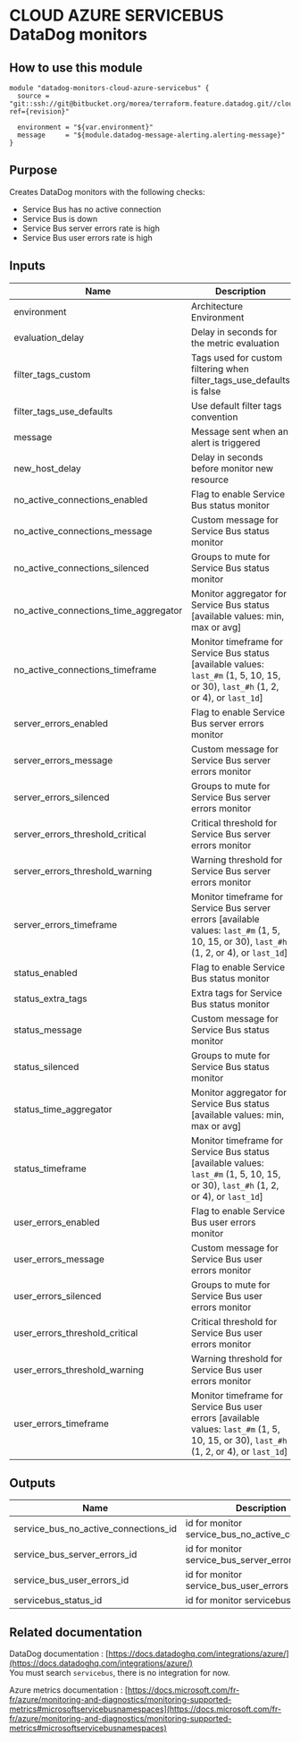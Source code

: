 # CLOUD AZURE SERVICEBUS DataDog monitors

## How to use this module

```
module "datadog-monitors-cloud-azure-servicebus" {
  source = "git::ssh://git@bitbucket.org/morea/terraform.feature.datadog.git//cloud/azure/servicebus?ref={revision}"

  environment = "${var.environment}"
  message     = "${module.datadog-message-alerting.alerting-message}"
}

```

## Purpose

Creates DataDog monitors with the following checks:

- Service Bus has no active connection
- Service Bus is down
- Service Bus server errors rate is high
- Service Bus user errors rate is high

## Inputs

| Name | Description | Type | Default | Required |
|------|-------------|:----:|:-----:|:-----:|
| environment | Architecture Environment | string | - | yes |
| evaluation_delay | Delay in seconds for the metric evaluation | string | `900` | no |
| filter_tags_custom | Tags used for custom filtering when filter_tags_use_defaults is false | string | `*` | no |
| filter_tags_use_defaults | Use default filter tags convention | string | `true` | no |
| message | Message sent when an alert is triggered | string | - | yes |
| new_host_delay | Delay in seconds before monitor new resource | string | `300` | no |
| no_active_connections_enabled | Flag to enable Service Bus status monitor | string | `true` | no |
| no_active_connections_message | Custom message for Service Bus status monitor | string | `` | no |
| no_active_connections_silenced | Groups to mute for Service Bus status monitor | map | `<map>` | no |
| no_active_connections_time_aggregator | Monitor aggregator for Service Bus status [available values: min, max or avg] | string | `max` | no |
| no_active_connections_timeframe | Monitor timeframe for Service Bus status [available values: `last_#m` (1, 5, 10, 15, or 30), `last_#h` (1, 2, or 4), or `last_1d`] | string | `last_5m` | no |
| server_errors_enabled | Flag to enable Service Bus server errors monitor | string | `true` | no |
| server_errors_message | Custom message for Service Bus server errors monitor | string | `` | no |
| server_errors_silenced | Groups to mute for Service Bus server errors monitor | map | `<map>` | no |
| server_errors_threshold_critical | Critical threshold for Service Bus server errors monitor | string | `90` | no |
| server_errors_threshold_warning | Warning threshold for Service Bus server errors monitor | string | `50` | no |
| server_errors_timeframe | Monitor timeframe for Service Bus server errors [available values: `last_#m` (1, 5, 10, 15, or 30), `last_#h` (1, 2, or 4), or `last_1d`] | string | `last_5m` | no |
| status_enabled | Flag to enable Service Bus status monitor | string | `true` | no |
| status_extra_tags | Extra tags for Service Bus status monitor | list | `<list>` | no |
| status_message | Custom message for Service Bus status monitor | string | `` | no |
| status_silenced | Groups to mute for Service Bus status monitor | map | `<map>` | no |
| status_time_aggregator | Monitor aggregator for Service Bus status [available values: min, max or avg] | string | `max` | no |
| status_timeframe | Monitor timeframe for Service Bus status [available values: `last_#m` (1, 5, 10, 15, or 30), `last_#h` (1, 2, or 4), or `last_1d`] | string | `last_5m` | no |
| user_errors_enabled | Flag to enable Service Bus user errors monitor | string | `true` | no |
| user_errors_message | Custom message for Service Bus user errors monitor | string | `` | no |
| user_errors_silenced | Groups to mute for Service Bus user errors monitor | map | `<map>` | no |
| user_errors_threshold_critical | Critical threshold for Service Bus user errors monitor | string | `90` | no |
| user_errors_threshold_warning | Warning threshold for Service Bus user errors monitor | string | `50` | no |
| user_errors_timeframe | Monitor timeframe for Service Bus user errors [available values: `last_#m` (1, 5, 10, 15, or 30), `last_#h` (1, 2, or 4), or `last_1d`] | string | `last_5m` | no |

## Outputs

| Name | Description |
|------|-------------|
| service_bus_no_active_connections_id | id for monitor service_bus_no_active_connections |
| service_bus_server_errors_id | id for monitor service_bus_server_errors |
| service_bus_user_errors_id | id for monitor service_bus_user_errors |
| servicebus_status_id | id for monitor servicebus_status |

## Related documentation

DataDog documentation : [https://docs.datadoghq.com/integrations/azure/](https://docs.datadoghq.com/integrations/azure/)  
You must search `servicebus`, there is no integration for now.

Azure metrics documentation : [https://docs.microsoft.com/fr-fr/azure/monitoring-and-diagnostics/monitoring-supported-metrics#microsoftservicebusnamespaces](https://docs.microsoft.com/fr-fr/azure/monitoring-and-diagnostics/monitoring-supported-metrics#microsoftservicebusnamespaces)
